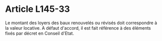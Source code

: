 # Article L145-33

Le montant des loyers des baux renouvelés ou révisés doit correspondre à la valeur locative.   A défaut d'accord, il est fait référence à des éléments fixés par décret en Conseil d'Etat.